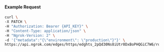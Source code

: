 <!-- Code generated for API Clients. DO NOT EDIT. -->

#### Example Request

```bash
curl \
-X PATCH \
-H "Authorization: Bearer {API_KEY}" \
-H "Content-Type: application/json" \
-H "Ngrok-Version: 2" \
-d '{"metadata":"{\"environment\": \"production\"}"}' \
https://api.ngrok.com/edges/https/edghts_2pQd30Ns8iUtr0DxBoPHQGiC7W6/routes/edghtsrt_2pQd2wLr9utYM8b3kR0DumIhr0t
```
